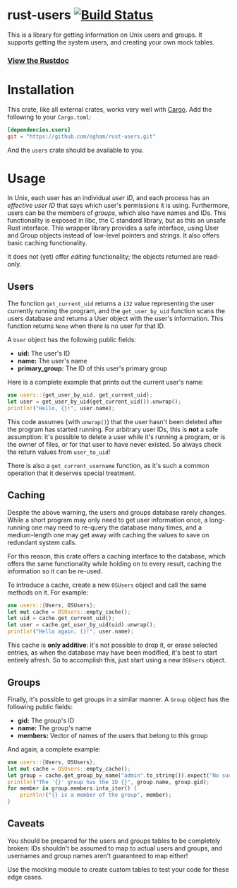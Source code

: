 # rust-users [![Build Status](https://travis-ci.org/ogham/rust-users.svg?branch=master)](https://travis-ci.org/ogham/rust-users)

This is a library for getting information on Unix users and groups. It
supports getting the system users, and creating your own mock tables.

### [View the Rustdoc](http://bsago.me/doc/users/)

# Installation

This crate, like all external crates, works very well with
[Cargo](http://crates.io/). Add the following to your `Cargo.toml`:

```toml
[dependencies.users]
git = "https://github.com/ogham/rust-users.git"
```

And the `users` crate should be available to you.


# Usage

In Unix, each user has an individual *user ID*, and each process has an
*effective user ID* that says which user's permissions it is using.
Furthermore, users can be the members of *groups*, which also have names
and IDs. This functionality is exposed in libc, the C standard library,
but as this an unsafe Rust interface. This wrapper library provides a safe
interface, using User and Group objects instead of low-level pointers and
strings. It also offers basic caching functionality.

It does not (yet) offer *editing* functionality; the objects returned are
read-only.

## Users

The function `get_current_uid` returns a `i32` value representing the user
currently running the program, and the `get_user_by_uid` function scans the
users database and returns a User object with the user's information. This
function returns `None` when there is no user for that ID.

A `User` object has the following public fields:

- **uid:** The user's ID
- **name:** The user's name
- **primary_group:** The ID of this user's primary group

Here is a complete example that prints out the current user's name:

```rust
use users::{get_user_by_uid, get_current_uid};
let user = get_user_by_uid(get_current_uid()).unwrap();
println!("Hello, {}!", user.name);
```

This code assumes (with `unwrap()`) that the user hasn't been deleted
after the program has started running. For arbitrary user IDs, this is
**not** a safe assumption: it's possible to delete a user while it's
running a program, or is the owner of files, or for that user to have
never existed. So always check the return values from `user_to_uid`!

There is also a `get_current_username` function, as it's such a common
operation that it deserves special treatment.

## Caching

Despite the above warning, the users and groups database rarely changes.
While a short program may only need to get user information once, a
long-running one may need to re-query the database many times, and a
medium-length one may get away with caching the values to save on redundant
system calls.

For this reason, this crate offers a caching interface to the database,
which offers the same functionality while holding on to every result,
caching the information so it can be re-used.

To introduce a cache, create a new `OSUsers` object and call the same
methods on it. For example:

```rust
use users::{Users, OSUsers};
let mut cache = OSUsers::empty_cache();
let uid = cache.get_current_uid();
let user = cache.get_user_by_uid(uid).unwrap();
println!("Hello again, {}!", user.name);
```

This cache is **only additive**: it's not possible to drop it, or erase
selected entries, as when the database may have been modified, it's best to
start entirely afresh. So to accomplish this, just start using a new
`OSUsers` object.

## Groups

Finally, it's possible to get groups in a similar manner. A `Group` object
has the following public fields:

- **gid:** The group's ID
- **name:** The group's name
- **members:** Vector of names of the users that belong to this group

And again, a complete example:

```rust
use users::{Users, OSUsers};
let mut cache = OSUsers::empty_cache();
let group = cache.get_group_by_name("admin".to_string()).expect("No such group 'admin'!");
println!("The '{}' group has the ID {}", group.name, group.gid);
for member in group.members.into_iter() {
    println!("{} is a member of the group", member);
}
```

## Caveats

You should be prepared for the users and groups tables to be completely
broken: IDs shouldn't be assumed to map to actual users and groups, and
usernames and group names aren't guaranteed to map either!

Use the mocking module to create custom tables to test your code for these
edge cases.
